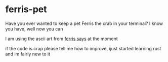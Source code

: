 # ferris-pet
Have you ever wanted to keep a pet Ferris the crab in your terminal? I know you have, well now you can

I am using the ascii art from <a href = "https://github.com/mgattozzi/ferris-says">ferris says<a> at the moment

if the code is crap please tell me how to improve, ijust started learning rust and im fairly new to it
